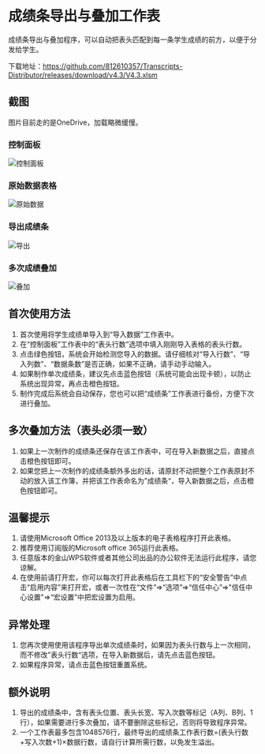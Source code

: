 # 成绩条导出与叠加工作表

成绩条导出与叠加程序，可以自动把表头匹配到每一条学生成绩的前方，以便于分发给学生。

下载地址：<https://github.com/812610357/Transcripts-Distributor/releases/download/v4.3/V4.3.xlsm>

## 截图

图片目前走的是OneDrive，加载略微缓慢。

### 控制面板

![控制面板](https://public.bl.files.1drv.com/y4ml6XTwEmwgaFpOEeumiYWiK_y4vvUIDYerteb2QGOPMayy7UB9zNnS6ITZQbAsDglyc8DsAfF2g6pwHLyctNI8PajP670QozKw7V3tAKY0LfZkjzLPJgFZQcu28MwZMnA5aH19vhuEr-Z_aUMhS1_ZGi5fSNMD5wM9BzSdUl4I96x01pZVWYu3dMvrma_P_WnH09iuuK6RpfghpplOBa34ZYxAfuZ1N53qcARP-gPLw6si5pZ6IywHpnSdL1ZtJ36)

### 原始数据表格

![原始数据](https://public.bl.files.1drv.com/y4mXuHK1rUjDtIJXyT3PW1Y6VfaWrn4f3K_x1tb5JGENO4b1e2jNHyjs5gGc9KcWwLO1k2b7qX9RE3INOUltN7PNuAGXI8IwrwBY1pjDx-HpSUevfzUQ0doOOhHDHEAiLtLHQ15qPE7PrzQeta-h_5GiibsMgs_fNX_ZO3-WvbfK51ytqIsHonly--OsjHieqiQzp5F3_U3pxqG5D6CdHDqIGXgHHDyAmfQjPcM3cpm14Qv16--Ro_fQOofShtYioTf)

### 导出成绩条

![导出](https://public.bl.files.1drv.com/y4myQgh_Xoi3JNLqj4Xp6eBnMMqblmu3MWyMi-n_LXtgewlW4169eVVKz8eme7hbxrSAAnZxvq7oM0Q5lc3E2M7W3pbKWU9narwgDm9CffWgQXRITl7t1n2dHJaVLAPg4ziRXx4hg4-YQL_budj0CJd-L0FGEk4rcuRBYnCl6rgcfXuCYARSXrYJY4V7zXOWPNW1oyNWoYn05kX7ve-uHZRwBNQfTbLEo82BBBX2aDfOgPU7litv5ny6Eia7hs2jmXN)

### 多次成绩叠加

![叠加](https://public.bl.files.1drv.com/y4mxbxX65QsbecrY2CyvKdz4wjPU6xJzAQBY8X9UqYFiXUg-j2OU0QUM3tY9kLhzSnppL-dxGGbnlJwVYY-KAPgvJnFRboCJUeyQpTAG8s0d8-pLQCYuXc4Qmt_aSpkbq3gYbaG_d39D5MNQHN_W61ECfM3DDuNIR0rn4mT6JaFFtZEJaji2YbovYzS-6C0kBU14Ozf97dzaS_ImF0OmRKT3RDj3W1aM6gqhs3t0sB-OOWq58OCUCqEkqXEf3WB2r7H)

## 首次使用方法

1. 首次使用将学生成绩单导入到“导入数据”工作表中。
2. 在“控制面板”工作表中的“表头行数”选项中填入刚刚导入表格的表头行数。
3. 点击绿色按钮，系统会开始检测您导入的数据。请仔细核对“导入行数”、“导入列数”、“数据条数”是否正确，如果不正确，请手动手动输入。
4. 如果制作单次成绩条，建议先点击蓝色按钮（系统可能会出现卡顿），以防止系统出现异常，再点击橙色按钮。
5. 制作完成后系统会自动保存，您也可以把“成绩条”工作表进行备份，方便下次进行叠加。

## 多次叠加方法（表头必须一致）

1. 如果上一次制作的成绩条还保存在该工作表中，可在导入新数据之后，直接点击橙色按钮即可。
2. 如果您把上一次制作的成绩条额外多出的话，请原封不动把整个工作表原封不动的放入该工作簿，并把该工作表命名为”成绩条“，导入新数据之后，点击橙色按钮即可。

## 温馨提示

1. 请使用Microsoft Office 2013及以上版本的电子表格程序打开此表格。
2. 推荐使用订阅版的Microsoft office 365运行此表格。
3. 任意版本的金山WPS软件或者其他公司出品的办公软件无法运行此程序，请您谅解。
4. 在使用前请打开宏，你可以每次打开此表格后在工具栏下的“安全警告”中点击“启用内容”来打开宏，或者一次性在“文件”=>“选项”=>“信任中心”=>"信任中心设置"=>“宏设置”中把宏设置为启用。

## 异常处理

1. 您再次使用使用该程序导出单次成绩条时，如果因为表头行数与上一次相同，而不修改”表头行数“选项，在导入新数据后，请先点击蓝色按钮。
2. 如果程序异常，请点击蓝色按钮重置系统。

## 额外说明

1. 导出的成绩条中，含有表头位置、表头长宽、写入次数等标记（A列、B列、1行），如果需要进行多次叠加，请不要删除这些标记，否则将导致程序异常。
2. 一个工作表最多包含1048576行，最终导出的成绩条工作表行数=(表头行数+写入次数+1)×数据行数，请自行计算所需行数，以免发生溢出。
